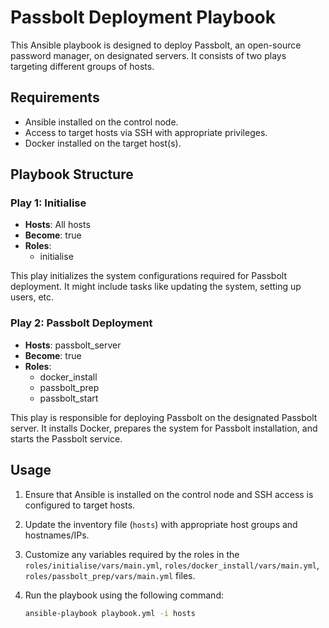 # Passbolt Deployment Playbook

This Ansible playbook is designed to deploy Passbolt, an open-source password manager, on designated servers. It consists of two plays targeting different groups of hosts.

## Requirements

- Ansible installed on the control node.
- Access to target hosts via SSH with appropriate privileges.
- Docker installed on the target host(s).

## Playbook Structure

### Play 1: Initialise

- **Hosts**: All hosts
- **Become**: true
- **Roles**:
  - initialise

This play initializes the system configurations required for Passbolt deployment. It might include tasks like updating the system, setting up users, etc.

### Play 2: Passbolt Deployment

- **Hosts**: passbolt_server
- **Become**: true
- **Roles**:
  - docker_install
  - passbolt_prep
  - passbolt_start

This play is responsible for deploying Passbolt on the designated Passbolt server. It installs Docker, prepares the system for Passbolt installation, and starts the Passbolt service.

## Usage

1. Ensure that Ansible is installed on the control node and SSH access is configured to target hosts.
2. Update the inventory file (`hosts`) with appropriate host groups and hostnames/IPs.
3. Customize any variables required by the roles in the `roles/initialise/vars/main.yml`, `roles/docker_install/vars/main.yml`, `roles/passbolt_prep/vars/main.yml` files.
4. Run the playbook using the following command:

   ```bash
   ansible-playbook playbook.yml -i hosts
